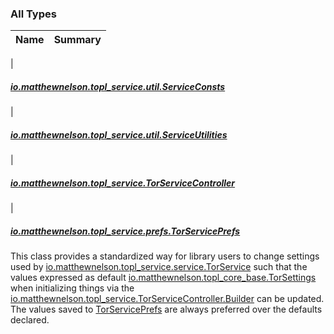 

### All Types

| Name | Summary |
|---|---|
|

##### [io.matthewnelson.topl_service.util.ServiceConsts](../io.matthewnelson.topl_service.util/-service-consts/index.md)


|

##### [io.matthewnelson.topl_service.util.ServiceUtilities](../io.matthewnelson.topl_service.util/-service-utilities/index.md)


|

##### [io.matthewnelson.topl_service.TorServiceController](../io.matthewnelson.topl_service/-tor-service-controller/index.md)


|

##### [io.matthewnelson.topl_service.prefs.TorServicePrefs](../io.matthewnelson.topl_service.prefs/-tor-service-prefs/index.md)

This class provides a standardized way for library users to change settings used
by [io.matthewnelson.topl_service.service.TorService](#) such that the values expressed
as default [io.matthewnelson.topl_core_base.TorSettings](../../../topl-core-base/io.matthewnelson.topl_core_base/-tor-settings/index.md) when initializing things via
the [io.matthewnelson.topl_service.TorServiceController.Builder](../io.matthewnelson.topl_service/-tor-service-controller/-builder/index.md) can be updated. The
values saved to [TorServicePrefs](../io.matthewnelson.topl_service.prefs/-tor-service-prefs/index.md) are always preferred over the defaults declared.


